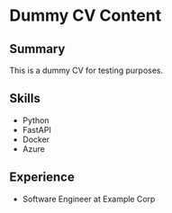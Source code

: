 # Dummy CV Content

## Summary

This is a dummy CV for testing purposes.

## Skills

- Python
- FastAPI
- Docker
- Azure

## Experience

- Software Engineer at Example Corp
